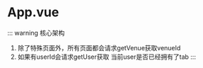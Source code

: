 <!--
 * @Author: your name
 * @Date: 2021-02-10 12:45:06
 * @LastEditTime: 2021-02-11 14:29:01
 * @LastEditors: Please set LastEditors
 * @Description: In User Settings Edit
 * @FilePath: /vuepress-starter/docs/Projects/VenueOnlineManageSystem/6-CoreDifficultResolve/README.md
-->
# App.vue

::: warning
核心架构
1. 除了特殊页面外，所有页面都会请求getVenue获取venueId
2. 如果有userId会请求getUser获取 当前user是否已经拥有了tab
:::